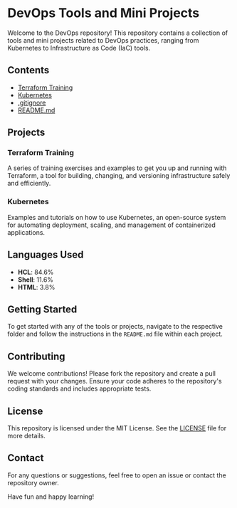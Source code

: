 # DevOps Tools and Mini Projects

Welcome to the DevOps repository! This repository contains a collection of tools and mini projects related to DevOps practices, ranging from Kubernetes to Infrastructure as Code (IaC) tools.

## Contents

- [Terraform Training](./Terraform-Training)
- [Kubernetes](./kubernetes)
- [.gitignore](./.gitignore)
- [README.md](./README.md)

## Projects

### Terraform Training
A series of training exercises and examples to get you up and running with Terraform, a tool for building, changing, and versioning infrastructure safely and efficiently.

### Kubernetes
Examples and tutorials on how to use Kubernetes, an open-source system for automating deployment, scaling, and management of containerized applications.

## Languages Used

- **HCL**: 84.6%
- **Shell**: 11.6%
- **HTML**: 3.8%

## Getting Started

To get started with any of the tools or projects, navigate to the respective folder and follow the instructions in the `README.md` file within each project.

## Contributing

We welcome contributions! Please fork the repository and create a pull request with your changes. Ensure your code adheres to the repository's coding standards and includes appropriate tests.

## License

This repository is licensed under the MIT License. See the [LICENSE](./LICENSE) file for more details.

## Contact

For any questions or suggestions, feel free to open an issue or contact the repository owner.

Have fun and happy learning!
